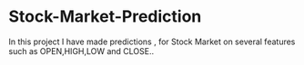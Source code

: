 # Stock-Market-Prediction
In this project I have made predictions , for Stock Market on several features such as OPEN,HIGH,LOW and CLOSE..
